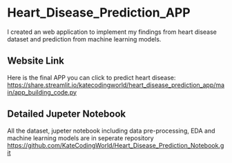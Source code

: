 # Heart_Disease_Prediction_APP
I created an web application to implement my findings from heart disease dataset and prediction from machine learning models.

## Website Link
Here is the final APP you can click to predict heart disease:
https://share.streamlit.io/katecodingworld/heart_disease_prediction_app/main/app_building_code.py

## Detailed Jupeter Notebook
All the dataset, jupeter notebook including data pre-processing, EDA and machine learning models are in seperate repository
https://github.com/KateCodingWorld/Heart_Disease_Prediction_Notebook.git
